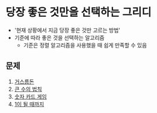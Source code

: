# 당장 좋은 것만을 선택하는 그리디
- '현재 상황에서 지금 당장 좋은 것만 고르는 방법'
- 기준에 따라 좋은 것을 선택하는 알고리즘
    - 기준은 정렬 알고리즘을 사용했을 때 쉽게 만족할 수 있음

## 문제
1. [거스름돈](https://github.com/NIckmin96/this_is_coding_test/blob/main/Greedy/_1.py)
2. [큰 수의 법칙](https://github.com/NIckmin96/this_is_coding_test/blob/main/Greedy/_2.py)
3. [숫자 카드 게임]((https://github.com/NIckmin96/this_is_coding_test/blob/main/Greedy/_3.py))
4. [1이 될 때까지]((https://github.com/NIckmin96/this_is_coding_test/blob/main/Greedy/_4.py))